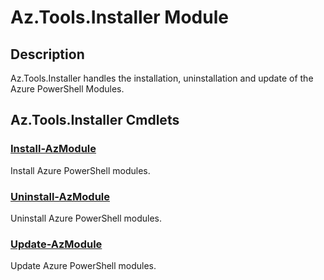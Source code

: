 ﻿---
Module Name: Az.Tools.Installer
Module Guid: 8c7c6fcd-a96f-460b-89e2-ff822a3246c8
Download Help Link: https://learn.microsoft.com/powershell/module/az.tools.installer
Help Version: 1.0.0.0
Locale: en-US
original_content_git_url: https://github.com/Azure/azure-powershell/blob/main/tools/Az.Tools.Installer/help/Az.Tools.Installer.md
---

# Az.Tools.Installer Module

## Description
Az.Tools.Installer handles the installation, uninstallation and update of the Azure PowerShell Modules.

## Az.Tools.Installer Cmdlets

### [Install-AzModule](Install-AzModule.md)

Install Azure PowerShell modules.

### [Uninstall-AzModule](Uninstall-AzModule.md)

Uninstall Azure PowerShell modules.

### [Update-AzModule](Update-AzModule.md)

Update Azure PowerShell modules.

